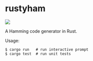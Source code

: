 # rustyham

![](https://travis-ci.org/KeyboardFire/rustyham.svg?branch=master)

A Hamming code generator in Rust.

Usage:

    $ cargo run   # run interactive prompt
    $ cargo test  # run unit tests
